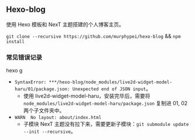 ## Hexo-blog

使用 Hexo 模板和 NexT 主题搭建的个人博客主页。

`git clone --recursive https://github.com/murphypei/hexo-blog` && `npm install`

### 常见错误记录

hexo g

* `SyntaxError: ***/hexo-blog/node_modules/live2d-widget-model-haru/01/package.json: Unexpected end of JSON input`。
    * 使用 live2d-widget-model-haru，安装完毕后，需要将 `node_modules/live2d-widget-model-haru/package.json` 复制进 01, 02 两个子文件夹中。
* `WARN  No layout: about/index.html`
    * 子模块 NexT 主题没有拉下来，需要更新子模块：`git submodule update --init --recursive`。

